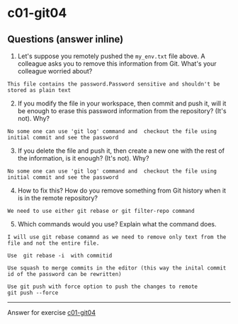 # c01-git04

## Questions (answer inline)

1. Let's suppose you remotely pushed the `my_env.txt` file above. A colleague asks you to remove this information from Git. What's your colleague worried about?
```
This file contains the password.Password sensitive and shouldn't be stored as plain text
```

2. If you modify the file in your workspace, then commit and push it, will it be enough to erase this password information from the repository? (It's not). Why?
```
No some one can use 'git log' command and  checkout the file using initial commit and see the password 
```

3. If you delete the file and push it, then create a new one with the rest of the information, is it enough? (It's not). Why?
```
No some one can use 'git log' command and  checkout the file using initial commit and see the password 
```

4. How to fix this? How do you remove something from Git history when it is in the remote repository?

```
We need to use either git rebase or git filter-repo command
```

5. Which commands would you use? Explain what the command does.
```
I will use git rebase comamnd as we need to remove only text from the file and not the entire file.

Use  git rebase -i  with commitid

Use squash to merge commits in the editor (this way the inital commit id of the password can be rewritten)

Use git push with force option to push the changes to remote
git push --force 

 ```  

<!-- Don't change anything below this point-->
<!-- Before commiting, remove both commented lines--> 
***
Answer for exercise [c01-git04](https://github.com/devopsacademyau/academy/blob/23cc1dfa31e85651e3cdc1b0ef38da21518841ba/classes/01class/exercises/c01-git04/README.md)
